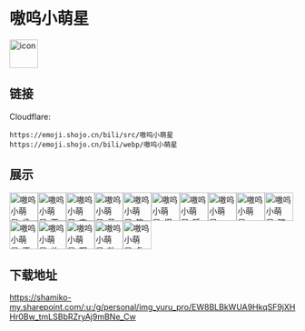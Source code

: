 # 嗷呜小萌星
<img src="https://emoji.shojo.cn/bili/src/嗷呜小萌星/icon.png" width="50" height="50" alt="icon">

## 链接
Cloudflare:
```
https://emoji.shojo.cn/bili/src/嗷呜小萌星
https://emoji.shojo.cn/bili/webp/嗷呜小萌星
```
## 展示
<img src="https://emoji.shojo.cn/bili/src/嗷呜小萌星/嗷呜小萌星-偷看.png" width="50" height="50" alt="嗷呜小萌星-偷看"><img src="https://emoji.shojo.cn/bili/src/嗷呜小萌星/嗷呜小萌星-天下第一好.png" width="50" height="50" alt="嗷呜小萌星-天下第一好"><img src="https://emoji.shojo.cn/bili/src/嗷呜小萌星/嗷呜小萌星-查岗.png" width="50" height="50" alt="嗷呜小萌星-查岗"><img src="https://emoji.shojo.cn/bili/src/嗷呜小萌星/嗷呜小萌星-背锅.png" width="50" height="50" alt="嗷呜小萌星-背锅"><img src="https://emoji.shojo.cn/bili/src/嗷呜小萌星/嗷呜小萌星-笔自己动.png" width="50" height="50" alt="嗷呜小萌星-笔自己动"><img src="https://emoji.shojo.cn/bili/src/嗷呜小萌星/嗷呜小萌星-燃起来了.png" width="50" height="50" alt="嗷呜小萌星-燃起来了"><img src="https://emoji.shojo.cn/bili/src/嗷呜小萌星/嗷呜小萌星-睡大觉.png" width="50" height="50" alt="嗷呜小萌星-睡大觉"><img src="https://emoji.shojo.cn/bili/src/嗷呜小萌星/嗷呜小萌星-一切随缘.png" width="50" height="50" alt="嗷呜小萌星-一切随缘"><img src="https://emoji.shojo.cn/bili/src/嗷呜小萌星/嗷呜小萌星-run了.png" width="50" height="50" alt="嗷呜小萌星-run了"><img src="https://emoji.shojo.cn/bili/src/嗷呜小萌星/嗷呜小萌星-随你.png" width="50" height="50" alt="嗷呜小萌星-随你"><img src="https://emoji.shojo.cn/bili/src/嗷呜小萌星/嗷呜小萌星-不想上班.png" width="50" height="50" alt="嗷呜小萌星-不想上班"><img src="https://emoji.shojo.cn/bili/src/嗷呜小萌星/嗷呜小萌星-放假咯.png" width="50" height="50" alt="嗷呜小萌星-放假咯"><img src="https://emoji.shojo.cn/bili/src/嗷呜小萌星/嗷呜小萌星-啊~.png" width="50" height="50" alt="嗷呜小萌星-啊~"><img src="https://emoji.shojo.cn/bili/src/嗷呜小萌星/嗷呜小萌星-粘贴.png" width="50" height="50" alt="嗷呜小萌星-粘贴"><img src="https://emoji.shojo.cn/bili/src/嗷呜小萌星/嗷呜小萌星-复制.png" width="50" height="50" alt="嗷呜小萌星-复制">

## 下载地址

https://shamiko-my.sharepoint.com/:u:/g/personal/img_yuru_pro/EW8BLBkWUA9HkqSF9jXHHr0Bw_tmLSBbRZryAj9mBNe_Cw